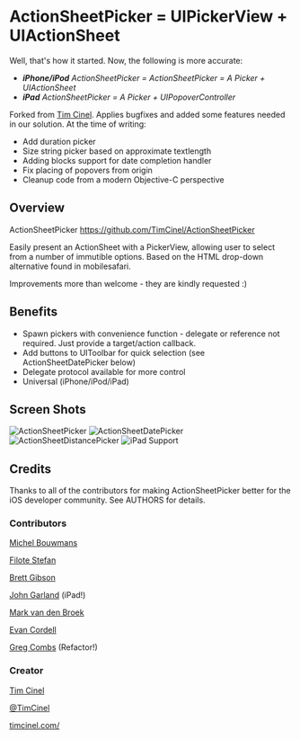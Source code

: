 # ActionSheetPicker = UIPickerView + UIActionSheet #
Well, that's how it started. Now, the following is more accurate: 

 * _**iPhone/iPod** ActionSheetPicker = ActionSheetPicker = A Picker + UIActionSheet_
 * _**iPad** ActionSheetPicker = A Picker + UIPopoverController_

Forked from [Tim Cinel](http://github.com/TimCinel).
Applies bugfixes and added some features needed in our solution. At the time of writing:
 * Add duration picker
 * Size string picker based on approximate textlength
 * Adding blocks support for date completion handler
 * Fix placing of popovers from origin
 * Cleanup code from a modern Objective-C perspective

## Overview ##
ActionSheetPicker
https://github.com/TimCinel/ActionSheetPicker

Easily present an ActionSheet with a PickerView, allowing user to select from a number of immutible options. Based on the HTML drop-down alternative found in mobilesafari.

Improvements more than welcome - they are kindly requested :)


## Benefits ##

 * Spawn pickers with convenience function - delegate or reference
   not required. Just provide a target/action callback.
 * Add buttons to UIToolbar for quick selection (see ActionSheetDatePicker below)
 * Delegate protocol available for more control
 * Universal (iPhone/iPod/iPad)


## Screen Shots ##

![ActionSheetPicker](http://i.imgur.com/TtkuG.png "ActionSheetPicker")
![ActionSheetDatePicker](http://i.imgur.com/IFDmw.png "ActionSheetDatePicker")
![ActionSheetDistancePicker](http://i.imgur.com/bkWvA.png "ActionSheetDistancePicker")
![iPad Support](http://i.imgur.com/Xu4wb.png "iPad Support")


## Credits ##

Thanks to all of the contributors for making ActionSheetPicker better for the iOS developer community. See AUTHORS for details.


### Contributors ###
[Michel Bouwmans](http://github.com/maruno)

[Filote Stefan](http://github.com/sfilo)

[Brett Gibson](http://github.com/brettg)

[John Garland](http://github.com/johnnyg) (iPad!)

[Mark van den Broek](http://github.com/heyhoo)

[Evan Cordell](http://github.com/ecordell)

[Greg Combs](http://github.com/grgcombs) (Refactor!)


### Creator ###

[Tim Cinel](http://github.com/TimCinel)

[@TimCinel](http://twitter.com/TimCinel)

[timcinel.com/](http://www.timcinel.com/)
